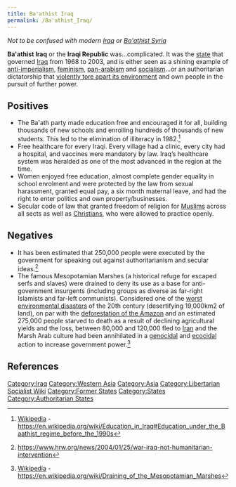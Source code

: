 ```yaml
---
title: Ba'athist Iraq
permalink: /Ba'athist_Iraq/
---
```


*Not to be confused with modern [Iraq](Iraq "wikilink") or [Ba'athist
Syria](Ba'athist_Syria "wikilink")*

**Ba'athist Iraq** or the **Iraqi Republic** was...complicated. It was
the [state](List_of_States "wikilink") that governed
[Iraq](Iraq "wikilink") from 1968 to 2003, and is either seen as a
shining example of [anti-imperialism](Anti-Colonialism "wikilink"),
[feminism](feminism "wikilink"),
[pan-arabism](Arab_Nationalism "wikilink") and
[socialism](socialism "wikilink")...or an authoritarian dictatorship
that [violently tore apart its environment](Ecocide "wikilink") and own
people in the pursuit of further power.

## Positives

- The Ba'ath party made education free and encouraged it for all,
  building thousands of new schools and enrolling hundreds of thousands
  of new students. This led to the elimination of illiteracy in
  1982.[^1]
- Free healthcare for every Iraqi. Every village had a clinic, every
  city had a hospital, and vaccines were mandatory by law. Iraq’s
  healthcare system was heralded as one of the most advanced in the
  region at the time.
- Women enjoyed free education, almost complete gender equality in
  school enrolment and were protected by the law from sexual harassment,
  granted equal pay, a six month maternal leave, and had the right to
  enter politics and own property/businesses.
- Secular code of law that granted freedom of religion for
  [Muslims](Islam "wikilink") across all sects as well as
  [Christians](Christianity "wikilink"), who were allowed to practice
  openly.

## Negatives

- It has been estimated that 250,000 people were executed by the
  government for speaking out against authoritarianism and secular
  ideas.[^2]
- The famous Mesopotamian Marshes (a historical refuge for escaped serfs
  and slaves) were drained to deny its use as a base for anti-government
  insurgents (including groups as diverse as far-right Islamists and
  far-left communists). Considered one of the [worst environmental
  disasters](List_of_Major_Environmental_Disasters "wikilink") of the
  20th century (desertifying 19,000km2 of land), on par with the
  [deforestation of the Amazon](deforestation_of_the_Amazon "wikilink")
  and an estimated 275,000 people starved to death as a result of
  declining agricultural yields and the loss, between 80,000 and 120,000
  fled to [Iran](Iran "wikilink") and the Marsh Arab culture had been
  annihilated in a [genocidal](Crimes_Against_Humanity "wikilink") and
  [ecocidal](Ecocide "wikilink") action to increase government
  power.[^3]

## References

<references />

[Category:Iraq](Category:Iraq "wikilink") [Category:Western
Asia](Category:Western_Asia "wikilink")
[Category:Asia](Category:Asia "wikilink") [Category:Libertarian
Socialist Wiki](Category:Libertarian_Socialist_Wiki "wikilink")
[Category:Former States](Category:Former_States "wikilink")
[Category:States](Category:States "wikilink") [Category:Authoritarian
States](Category:Authoritarian_States "wikilink")

[^1]: [Wikipedia](Wikipedia "wikilink") -
    <https://en.wikipedia.org/wiki/Education_in_Iraq#Education_under_the_Baathist_regime_before_the_1990s>

[^2]: <https://www.hrw.org/news/2004/01/25/war-iraq-not-humanitarian-intervention>

[^3]: [Wikipedia](Wikipedia "wikilink") -
    <https://en.wikipedia.org/wiki/Draining_of_the_Mesopotamian_Marshes>